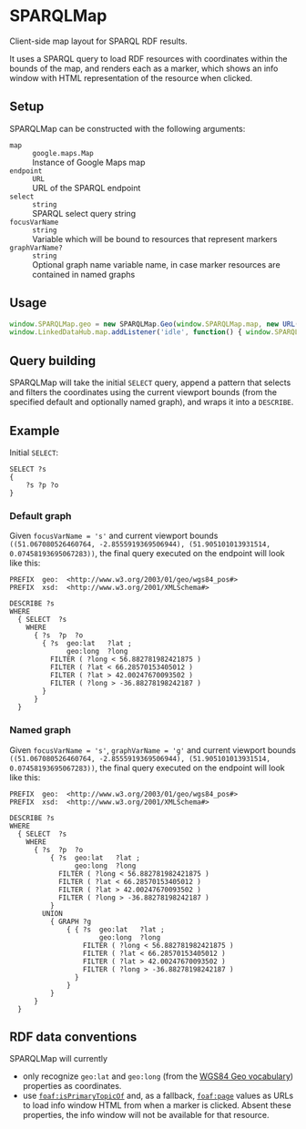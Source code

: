 # SPARQLMap
Client-side map layout for SPARQL RDF results.

It uses a SPARQL query to load RDF resources with coordinates within the bounds of the map, and renders each as a marker, which shows an info window with HTML representation of the resource when clicked.

## Setup

SPARQLMap can be constructed with the following arguments:

<dl>
    <dt><code>map</code></dt>
    <dd><code>google.maps.Map</code></dd>
    <dd>Instance of Google Maps map</dd>
    <dt><code>endpoint</code></dt>
    <dd><code>URL</code></dd>
    <dd>URL of the SPARQL endpoint</dd>
    <dt><code>select</code></dt>
    <dd><code>string</code></dd>
    <dd>SPARQL select query string</dd>
    <dt><code>focusVarName</code></dt>
    <dd><code>string</code></dd>
    <dd>Variable which will be bound to resources that represent markers</dd>
    <dt><code>graphVarName?</code></dt>
    <dd><code>string</code></dd>
    <dd>Optional graph name variable name, in case marker resources are contained in named graphs</dd>
</dl>

## Usage

```js
window.SPARQLMap.geo = new SPARQLMap.Geo(window.SPARQLMap.map, new URL('http://dbpedia.org/sparql'), `SELECT ?s { ?s ?p ?o }`, 's', 'g'); // construct object
window.LinkedDataHub.map.addListener('idle', function() { window.SPARQLMap.geo.loadMarkers(window.SPARQLMap.geo.addMarkers); }); // binds a handler for the 'idle' event
```

## Query building

SPARQLMap will take the initial `SELECT` query, append a pattern that selects and filters the coordinates using the current viewport bounds (from the specified default and optionally named graph), and wraps it into a `DESCRIBE`.

## Example


Initial `SELECT`:

```sparql
SELECT ?s
{
    ?s ?p ?o
}
```

### Default graph

Given `focusVarName = 's'` and current viewport bounds `((51.067080526460764, -2.8555919369506944), (51.905101013931514, 0.07458193695067283))`, the final query executed on the endpoint will look like this:
```sparql
PREFIX  geo:  <http://www.w3.org/2003/01/geo/wgs84_pos#>
PREFIX  xsd:  <http://www.w3.org/2001/XMLSchema#>

DESCRIBE ?s
WHERE
  { SELECT  ?s
    WHERE
      { ?s  ?p  ?o
        { ?s  geo:lat   ?lat ;
              geo:long  ?long
          FILTER ( ?long < 56.882781982421875 )
          FILTER ( ?lat < 66.28570153405012 )
          FILTER ( ?lat > 42.00247670093502 )
          FILTER ( ?long > -36.88278198242187 )
        }
      }
  }
```

### Named graph

Given `focusVarName = 's'`, `graphVarName = 'g'` and current viewport bounds `((51.067080526460764, -2.8555919369506944), (51.905101013931514, 0.07458193695067283))`, the final query executed on the endpoint will look like this:
```sparql
PREFIX  geo:  <http://www.w3.org/2003/01/geo/wgs84_pos#>
PREFIX  xsd:  <http://www.w3.org/2001/XMLSchema#>

DESCRIBE ?s
WHERE
  { SELECT  ?s
    WHERE
      { ?s  ?p  ?o
          { ?s  geo:lat   ?lat ;
                geo:long  ?long
            FILTER ( ?long < 56.882781982421875 )
            FILTER ( ?lat < 66.28570153405012 )
            FILTER ( ?lat > 42.00247670093502 )
            FILTER ( ?long > -36.88278198242187 )
          }
        UNION
          { GRAPH ?g
              { { ?s  geo:lat   ?lat ;
                      geo:long  ?long
                  FILTER ( ?long < 56.882781982421875 )
                  FILTER ( ?lat < 66.28570153405012 )
                  FILTER ( ?lat > 42.00247670093502 )
                  FILTER ( ?long > -36.88278198242187 )
                }
              }
          }
      }
  }
```


## RDF data conventions

SPARQLMap will currently
* only recognize `geo:lat` and `geo:long` (from the [WGS84 Geo vocabulary](https://www.w3.org/2003/01/geo/)) properties as coordinates.
* use [`foaf:isPrimaryTopicOf`](http://xmlns.com/foaf/spec/#term_isPrimaryTopicOf) and, as a fallback, [`foaf:page`](http://xmlns.com/foaf/spec/#term_page) values as URLs to load info window HTML from when a marker is clicked. Absent these properties, the info window will not be available for that resource.